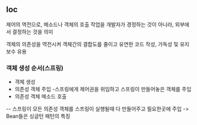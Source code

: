 ## Ioc

제어의 역전으로, 메소드나 객체의 호출 작업을 개발자가 경정하는 것이 아니라, 외부에서 결정하는 것을 의미

객체의 의존성을 역전시켜 객체간의 결합도를 줄이고 유연한 코드 작성, 가독성 및 유지 보수 유용

### 객체 생성 순서(스프링)

- 객체 생성
- 의존성 객체 주입 -스프링에게 제어권을 위임하고 스프링이 만들어놓은 객체를 주입
- 의존성 객체 메소드 호출

-- 스프링이 모든 의존성 객체를 스프링이 실행될때 다 만들어주고 필요한곳에 주입 -> Bean들은 싱글턴 패턴의 특징
